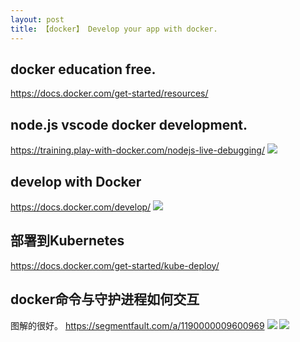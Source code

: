 ```yaml
---
layout: post
title: 【docker】 Develop your app with docker.
---
```


## docker education free.
https://docs.docker.com/get-started/resources/

## node.js vscode docker development.
https://training.play-with-docker.com/nodejs-live-debugging/
![](/docs/images/2020-08-10-17-45-00.png)


## develop with Docker
https://docs.docker.com/develop/
![](/docs/images/2020-08-10-17-44-40.png)


## 部署到Kubernetes
https://docs.docker.com/get-started/kube-deploy/


## docker命令与守护进程如何交互
图解的很好。
https://segmentfault.com/a/1190000009600969
![](/docs/images/2020-08-11-08-59-58.png)
![](/docs/images/2020-08-11-08-59-46.png)